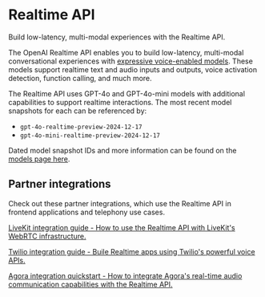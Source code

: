 # Realtime API

Build low-latency, multi-modal experiences with the Realtime API.

The OpenAI Realtime API enables you to build low-latency, multi-modal conversational experiences with [expressive voice-enabled models](/docs/models#gpt-4o-realtime). These models support realtime text and audio inputs and outputs, voice activation detection, function calling, and much more.

The Realtime API uses GPT-4o and GPT-4o-mini models with additional capabilities to support realtime interactions. The most recent model snapshots for each can be referenced by:

*   `gpt-4o-realtime-preview-2024-12-17`
*   `gpt-4o-mini-realtime-preview-2024-12-17`

Dated model snapshot IDs and more information can be found on the [models page here](/docs/models#gpt-4o-realtime).

Partner integrations
--------------------

Check out these partner integrations, which use the Realtime API in frontend applications and telephony use cases.

[LiveKit integration guide - How to use the Realtime API with LiveKit's WebRTC infrastructure.](https://docs.livekit.io/agents/openai/overview/)

[Twilio integration guide - Buile Realtime apps using Twilio's powerful voice APIs.](https://www.twilio.com/en-us/blog/twilio-openai-realtime-api-launch-integration)

[Agora integration quickstart - How to integrate Agora's real-time audio communication capabilities with the Realtime API.](https://docs.agora.io/en/open-ai-integration/get-started/quickstart)